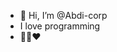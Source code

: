 - 👋 Hi, I’m @Abdi-corp
-  I love programming
-  🧑‍💻❤️

<!---
Abdi-corp/Abdi-corp is a ✨ special ✨ repository because its `README.md` (this file) appears on your GitHub profile.
You can click the Preview link to take a look at your changes.
--->
